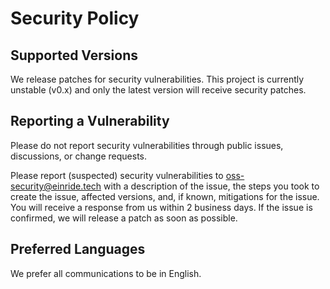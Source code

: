 # Security Policy

## Supported Versions

We release patches for security vulnerabilities. This project is currently unstable (v0.x) and only the latest version will receive security patches.

## Reporting a Vulnerability

Please do not report security vulnerabilities through public issues, discussions, or change requests.

Please report (suspected) security vulnerabilities to oss-security@einride.tech with a description of the issue, the steps you took to create the issue, affected versions, and, if known, mitigations for the issue. You will receive a response from us within 2 business days. If the issue is confirmed, we will release a patch as soon as possible.

## Preferred Languages

We prefer all communications to be in English.
